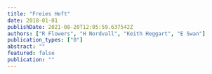 ```yaml
---
title: "Freies Heft"
date: 2018-01-01
publishDate: 2021-08-20T12:05:59.637542Z
authors: ["R Flowers", "H Nordvall", "Keith Heggart", "E Swan"]
publication_types: ["0"]
abstract: ""
featured: false
publication: ""
---
```


